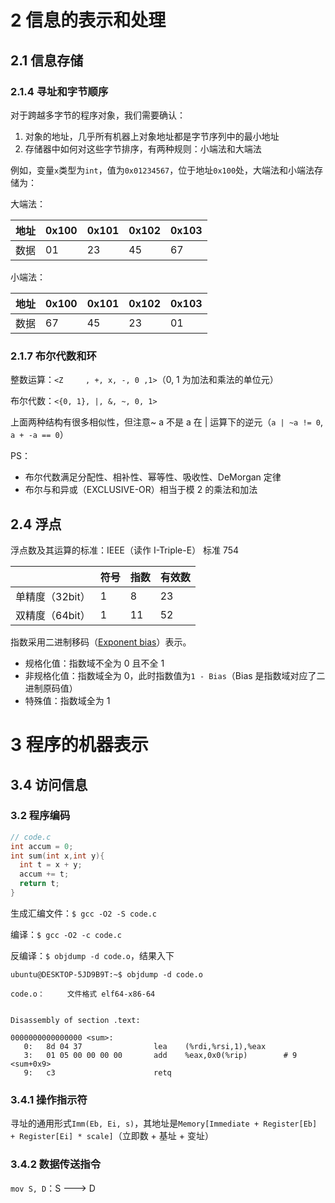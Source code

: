 # 2 信息的表示和处理

## 2.1 信息存储

### 2.1.4 寻址和字节顺序

对于跨越多字节的程序对象，我们需要确认：

1.  对象的地址，几乎所有机器上对象地址都是字节序列中的最小地址
2.  存储器中如何对这些字节排序，有两种规则：小端法和大端法

例如，变量`x`类型为`int`，值为`0x01234567`，位于地址`0x100`处，大端法和小端法存储为：

大端法：

| 地址  | 0x100 | 0x101 | 0x102 | 0x103 |
| --- | ----- | ----- | ----- | ----- |
| 数据  | 01    | 23    | 45    | 67    |

小端法：

| 地址  | 0x100 | 0x101 | 0x102 | 0x103 |
| --- | ----- | ----- | ----- | ----- |
| 数据  | 67    | 45    | 23    | 01    |

### 2.1.7 布尔代数和环

整数运算：`<Z     , +, x, -, 0 ,1>`（0, 1 为加法和乘法的单位元）

布尔代数：`<{0, 1}, |, &, ~, 0, 1>`

上面两种结构有很多相似性，但注意~ a 不是 a 在 | 运算下的逆元（`a | ~a != 0`, `a + -a == 0`）

PS：

-   布尔代数满足分配性、相补性、幂等性、吸收性、DeMorgan 定律
-   布尔与和异或（EXCLUSIVE-OR）相当于模 2 的乘法和加法

## 2.4 浮点

浮点数及其运算的标准：IEEE（读作 I-Triple-E） 标准 754

|            | 符号  | 指数  | 有效数 |
| ---------- | --- | --- | --- |
| 单精度（32bit） | 1   | 8   | 23  |
| 双精度（64bit） | 1   | 11  | 52  |

指数采用二进制移码（[Exponent bias](https://en.wikipedia.org/wiki/Exponent_bias)）表示。

-   规格化值：指数域不全为 0 且不全 1
-   非规格化值：指数域全为 0，此时指数值为`1 - Bias`（Bias 是指数域对应了二进制原码值）
-   特殊值：指数域全为 1

# 3 程序的机器表示

## 3.4 访问信息

### 3.2 程序编码

```c
// code.c
int accum = 0;
int sum(int x,int y){
  int t = x + y;
  accum += t;
  return t;
}
```

生成汇编文件：`$ gcc -O2 -S code.c`

编译：`$ gcc -O2 -c code.c`

反编译：`$ objdump -d code.o`，结果入下

```text
ubuntu@DESKTOP-5JD9B9T:~$ objdump -d code.o

code.o：     文件格式 elf64-x86-64


Disassembly of section .text:

0000000000000000 <sum>:
   0:   8d 04 37                lea    (%rdi,%rsi,1),%eax
   3:   01 05 00 00 00 00       add    %eax,0x0(%rip)        # 9 <sum+0x9>
   9:   c3                      retq
```

### 3.4.1 操作指示符

寻址的通用形式`Imm(Eb, Ei, s)`，其地址是`Memory[Immediate + Register[Eb] + Register[Ei] * scale]`（立即数 + 基址 + 变址）

### 3.4.2  数据传送指令

`mov S, D`：S ---> D
